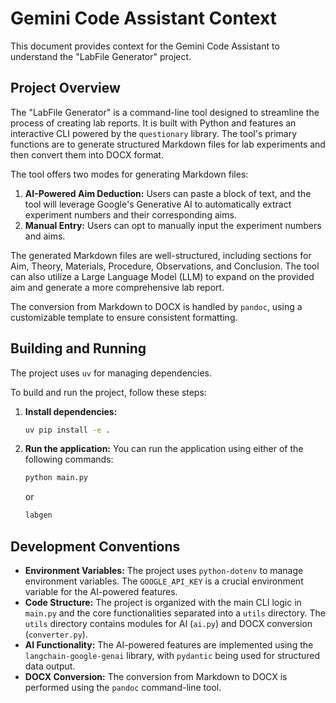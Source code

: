 # Gemini Code Assistant Context

This document provides context for the Gemini Code Assistant to understand the "LabFile Generator" project.

## Project Overview

The "LabFile Generator" is a command-line tool designed to streamline the process of creating lab reports. It is built with Python and features an interactive CLI powered by the `questionary` library. The tool's primary functions are to generate structured Markdown files for lab experiments and then convert them into DOCX format.

The tool offers two modes for generating Markdown files:

1.  **AI-Powered Aim Deduction:** Users can paste a block of text, and the tool will leverage Google's Generative AI to automatically extract experiment numbers and their corresponding aims.
2.  **Manual Entry:** Users can opt to manually input the experiment numbers and aims.

The generated Markdown files are well-structured, including sections for Aim, Theory, Materials, Procedure, Observations, and Conclusion. The tool can also utilize a Large Language Model (LLM) to expand on the provided aim and generate a more comprehensive lab report.

The conversion from Markdown to DOCX is handled by `pandoc`, using a customizable template to ensure consistent formatting.

## Building and Running

The project uses `uv` for managing dependencies.

To build and run the project, follow these steps:

1.  **Install dependencies:**
    ```bash
    uv pip install -e .
    ```

2.  **Run the application:**
    You can run the application using either of the following commands:
    ```bash
    python main.py
    ```
    or
    ```bash
    labgen
    ```

## Development Conventions

*   **Environment Variables:** The project uses `python-dotenv` to manage environment variables. The `GOOGLE_API_KEY` is a crucial environment variable for the AI-powered features.
*   **Code Structure:** The project is organized with the main CLI logic in `main.py` and the core functionalities separated into a `utils` directory. The `utils` directory contains modules for AI (`ai.py`) and DOCX conversion (`converter.py`).
*   **AI Functionality:** The AI-powered features are implemented using the `langchain-google-genai` library, with `pydantic` being used for structured data output.
*   **DOCX Conversion:** The conversion from Markdown to DOCX is performed using the `pandoc` command-line tool.
